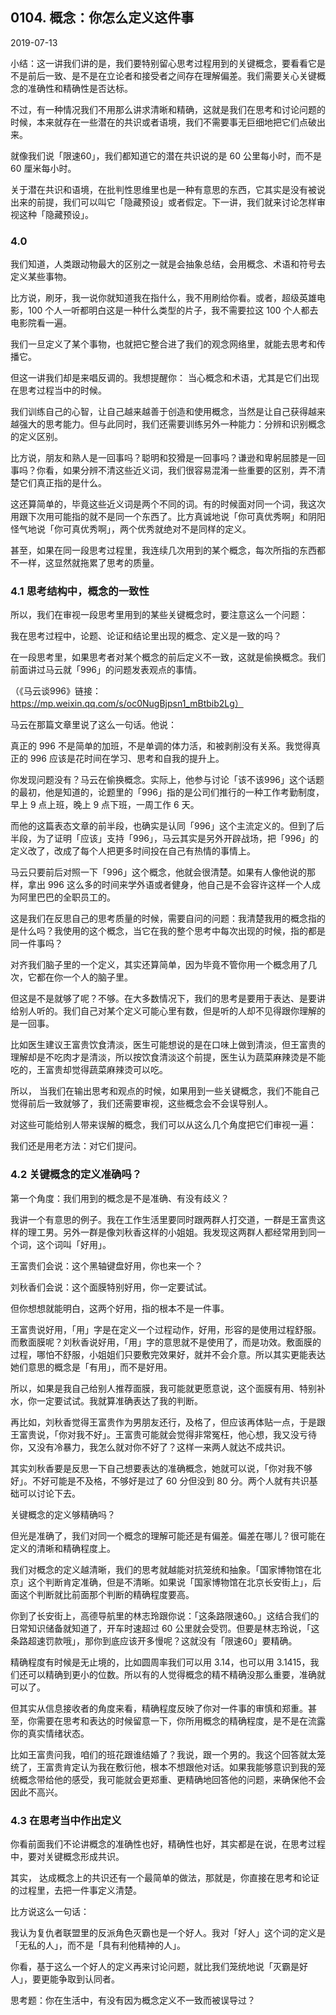 ## 0104. 概念：你怎么定义这件事

2019-07-13

小结：这一讲我们讲的是，我们要特别留心思考过程用到的关键概念，要看看它是不是前后一致、是不是在立论者和接受者之间存在理解偏差。我们需要关心关键概念的准确性和精确性是否达标。

不过，有一种情况我们不用那么讲求清晰和精确，这就是我们在思考和讨论问题的时候，本来就存在一些潜在的共识或者语境，我们不需要事无巨细地把它们点破出来。

就像我们说「限速60」，我们都知道它的潜在共识说的是 60 公里每小时，而不是 60 厘米每小时。

关于潜在共识和语境，在批判性思维里也是一种有意思的东西，它其实是没有被说出来的前提，我们可以叫它「隐藏预设」或者假定。下一讲，我们就来讨论怎样审视这种「隐藏预设」。

### 4.0

我们知道，人类跟动物最大的区别之一就是会抽象总结，会用概念、术语和符号去定义某些事物。

比方说，刷牙，我一说你就知道我在指什么，我不用刷给你看。或者，超级英雄电影，100 个人一听都明白这是一种什么类型的片子，我不需要拉这 100 个人都去电影院看一遍。

我们一旦定义了某个事物，也就把它整合进了我们的观念网络里，就能去思考和传播它。

但这一讲我们却是来唱反调的。我想提醒你： 当心概念和术语，尤其是它们出现在思考过程当中的时候。

我们训练自己的心智，让自己越来越善于创造和使用概念，当然是让自己获得越来越强大的思考能力。但与此同时，我们还需要训练另外一种能力：分辨和识别概念的定义区别。

比方说，朋友和熟人是一回事吗？聪明和狡猾是一回事吗？谦逊和卑躬屈膝是一回事吗？你看，如果分辨不清这些近义词，我们很容易混淆一些重要的区别，弄不清楚它们真正指的是什么。

这还算简单的，毕竟这些近义词是两个不同的词。有的时候面对同一个词，我这次用跟下次用可能指的就不是同一个东西了。比方真诚地说「你可真优秀啊」和阴阳怪气地说「你可真优秀啊」，两个优秀就绝对不是同样的定义。

甚至，如果在同一段思考过程里，我连续几次用到的某个概念，每次所指的东西都不一样，这显然就拖累了思考的质量。

### 4.1 思考结构中，概念的一致性

所以，我们在审视一段思考里用到的某些关键概念时，要注意这么一个问题：

我在思考过程中，论题、论证和结论里出现的概念、定义是一致的吗？

在一段思考里，如果思考者对某个概念的前后定义不一致，这就是偷换概念。我们前面讲过马云就「996」的问题发表观点的事情。

（《马云谈996》链接：https://mp.weixin.qq.com/s/oc0NugBjpsn1_mBtbib2Lg）

马云在那篇文章里说了这么一句话。他说：

真正的 996 不是简单的加班，不是单调的体力活，和被剥削没有关系。我觉得真正的 996 应该是花时间在学习、思考和自我的提升上。

你发现问题没有？马云在偷换概念。实际上，他参与讨论「该不该996」这个话题的最初，他是知道的，论题里的「996」指的是公司们推行的一种工作考勤制度，早上 9 点上班，晚上 9 点下班，一周工作 6 天。

而他的这篇表态文章的前半段，也确实是认同「996」这个主流定义的。但到了后半段，为了证明「应该」支持「996」，马云其实是另外开辟战场，把「996」的定义改了，改成了每个人把更多时间投在自己有热情的事情上。

马云只要前后对照一下「996」这个概念，他就会很清楚。如果有人像他说的那样，拿出 996 这么多的时间来学外语或者健身，他自己是不会容许这样一个人成为阿里巴巴的全职员工的。

这是我们在反思自己的思考质量的时候，需要自问的问题：我清楚我用的概念指的是什么吗？我使用的这个概念，当它在我的整个思考中每次出现的时候，指的都是同一件事吗？

对齐我们脑子里的一个定义，其实还算简单，因为毕竟不管你用一个概念用了几次，它都在你一个人的脑子里。

但这是不是就够了呢？不够。在大多数情况下，我们的思考是要用于表达、是要讲给别人听的。我们自己对某个定义可能心里有数，但是听的人却不见得跟你理解的是一回事。

比如医生建议王富贵饮食清淡，医生可能想说的是在口味上做到清淡，但王富贵的理解却是不吃肉才是清淡，所以按饮食清淡这个前提，医生认为蔬菜麻辣烫是不能吃的，王富贵却觉得蔬菜麻辣烫可以吃。

所以， 当我们在输出思考和观点的时候，如果用到一些关键概念，我们不能自己觉得前后一致就够了，我们还需要审视，这些概念会不会误导别人。

对这些可能给别人带来误解的概念，我们可以从这么几个角度把它们审视一遍：

我们还是用老方法：对它们提问。

### 4.2 关键概念的定义准确吗？

第一个角度：我们用到的概念是不是准确、有没有歧义？

我讲一个有意思的例子。我在工作生活里要同时跟两群人打交道，一群是王富贵这样的理工男。另外一群是像刘秋香这样的小姐姐。我发现这两群人都经常用到同一个词，这个词叫「好用」。

王富贵们会说：这个黑轴键盘好用，你也来一个？

刘秋香们会说：这个面膜特别好用，你一定要试试。

但你想想就能明白，这两个好用，指的根本不是一件事。

王富贵说好用，「用」字是在定义一个过程动作，好用，形容的是使用过程舒服。而敷面膜呢？刘秋香说好用，「用」字的意思就不是使用了，而是功效。敷面膜的过程，哪怕不舒服，小姐姐们只要敷完效果好，就并不会介意。所以其实更能表达她们意思的概念是「有用」，而不是好用。

所以，如果是我自己给别人推荐面膜，我可能就更愿意说，这个面膜有用、特别补水，你一定要试试。我就算准确表达了我的判断。

再比如，刘秋香觉得王富贵作为男朋友还行，及格了，但应该再体贴一点，于是跟王富贵说，「你对我不好」。王富贵可能就会觉得非常冤枉，他心想，我又没亏待你，又没有冷暴力，我怎么就对你不好了？这样一来两人就达不成共识。

其实刘秋香要是反思一下自己想要表达的准确概念，她就可以说，「你对我不够好」。不好可能是不及格，不够好是过了 60 分但没到 80 分。两个人就有共识基础可以讨论下去。

关键概念的定义够精确吗？

但光是准确了，我们对同一个概念的理解可能还是有偏差。偏差在哪儿？很可能在定义的清晰和精确程度上。

我们对概念的定义越清晰，我们的思考就越能对抗笼统和抽象。「国家博物馆在北京」这个判断肯定准确，但是不清晰。如果说「国家博物馆在北京长安街上」，后面这个判断就比前面那个判断的精确程度要高。

你到了长安街上，高德导航里的林志玲跟你说：「这条路限速60。」这结合我们的日常知识储备就知道了，开车时速超过 60 公里就会受罚。但要是林志玲说，「这条路超速罚款哦」，那你到底应该开多慢呢？这就没有「限速60」要精确。

精确程度有时候是无止境的，比如圆周率我们可以用 3.14，也可以用 3.1415，我们还可以精确到更小的位数。所以有的人觉得概念的精不精确没那么重要，准确就可以了。

但其实从信息接收者的角度来看，精确程度反映了你对一件事的审慎和郑重。甚至，你需要在思考和表达的时候留意一下，你所用概念的精确程度，是不是在流露你的真实情绪状态。

比如王富贵问我，咱们的班花跟谁结婚了？我说，跟一个男的。我这个回答就太笼统了，王富贵肯定认为我在敷衍他，根本不想跟他对话。如果我能够意识到我的笼统概念带给他的感受，我可能就会更郑重、更精确地回答他的问题，来确保他不会因此不高兴。

### 4.3 在思考当中作出定义

你看前面我们不论讲概念的准确性也好，精确性也好，其实都是在说，在思考过程中，要对关键概念形成共识。

其实， 达成概念上的共识还有一个最简单的做法，那就是，你直接在思考和论证的过程里，去把一件事定义清楚。

比方说这么一句话：

我认为复仇者联盟里的反派角色灭霸也是一个好人。我对「好人」这个词的定义是「无私的人」，而不是「具有利他精神的人」。

你看，基于这么一个好人的定义再来讨论问题，就比我们笼统地说「灭霸是好人」，要更能争取到认同者。

思考题：你在生活中，有没有因为概念定义不一致而被误导过？